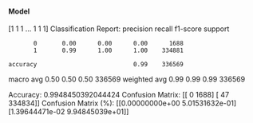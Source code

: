 #### Model
[1 1 1 ... 1 1 1]
Classification Report:
              precision    recall  f1-score   support

           0       0.00      0.00      0.00      1688
           1       0.99      1.00      1.00    334881

    accuracy                           0.99    336569
   macro avg       0.50      0.50      0.50    336569
weighted avg       0.99      0.99      0.99    336569

Accuracy: 0.9948450392044424
Confusion Matrix:
[[     0   1688]
 [    47 334834]]
Confusion Matrix (%):
[[0.00000000e+00 5.01531632e-01]
 [1.39644471e-02 9.94845039e+01]]

